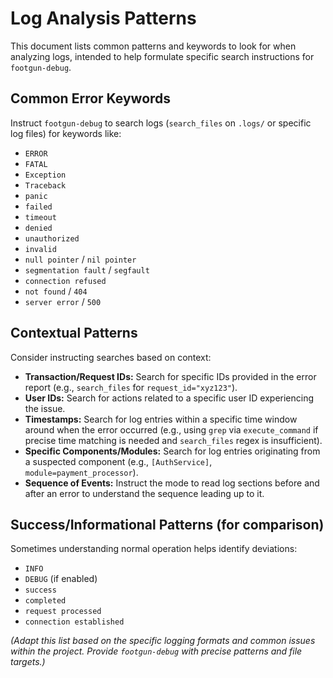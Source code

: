 # Log Analysis Patterns

This document lists common patterns and keywords to look for when analyzing logs, intended to help formulate specific search instructions for `footgun-debug`.

## Common Error Keywords

Instruct `footgun-debug` to search logs (`search_files` on `.logs/` or specific log files) for keywords like:

*   `ERROR`
*   `FATAL`
*   `Exception`
*   `Traceback`
*   `panic`
*   `failed`
*   `timeout`
*   `denied`
*   `unauthorized`
*   `invalid`
*   `null pointer` / `nil pointer`
*   `segmentation fault` / `segfault`
*   `connection refused`
*   `not found` / `404`
*   `server error` / `500`

## Contextual Patterns

Consider instructing searches based on context:

*   **Transaction/Request IDs:** Search for specific IDs provided in the error report (e.g., `search_files` for `request_id="xyz123"`).
*   **User IDs:** Search for actions related to a specific user ID experiencing the issue.
*   **Timestamps:** Search for log entries within a specific time window around when the error occurred (e.g., using `grep` via `execute_command` if precise time matching is needed and `search_files` regex is insufficient).
*   **Specific Components/Modules:** Search for log entries originating from a suspected component (e.g., `[AuthService]`, `module=payment_processor`).
*   **Sequence of Events:** Instruct the mode to read log sections before and after an error to understand the sequence leading up to it.

## Success/Informational Patterns (for comparison)

Sometimes understanding normal operation helps identify deviations:

*   `INFO`
*   `DEBUG` (if enabled)
*   `success`
*   `completed`
*   `request processed`
*   `connection established`

*(Adapt this list based on the specific logging formats and common issues within the project. Provide `footgun-debug` with precise patterns and file targets.)*